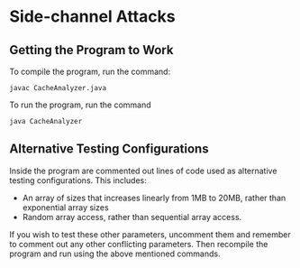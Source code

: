 # Side-channel Attacks

## Getting the Program to Work
To compile the program, run the command:

```
javac CacheAnalyzer.java
```

To run the program, run the command
```
java CacheAnalyzer
```

## Alternative Testing Configurations
Inside the program are commented out lines of code used as alternative testing configurations. 
This includes:
* An array of sizes that increases linearly from 1MB to 20MB, rather than exponential array sizes
* Random array access, rather than sequential array access.

If you wish to test these other parameters, uncomment them and remember to comment out any
other conflicting parameters. Then recompile the program and run using the above mentioned commands.